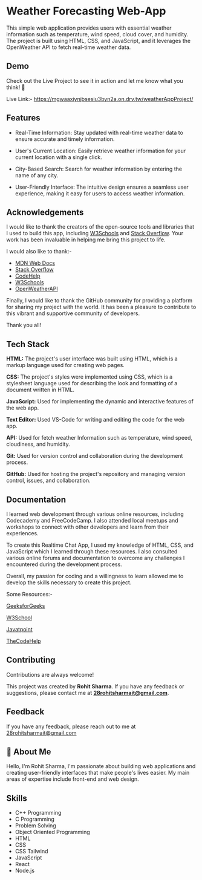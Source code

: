 # Weather Forecasting Web-App
This simple web application provides users with essential weather information such as temperature, wind speed, cloud cover, and humidity. The project is built using HTML, CSS, and JavaScript, and it leverages the OpenWeather API to fetch real-time weather data.

## Demo

Check out the Live Project to see it in action and let me know what you think! 🤔

Live Link:- https://mgwaaxiynjbsesiu3byn2a.on.drv.tw/weatherAppProject/
## Features

- Real-Time Information: Stay updated with real-time weather data to ensure accurate and timely information.

- User's Current Location: Easily retrieve weather information for your current location with a single click.

- City-Based Search: Search for weather information by entering the name of any city.

- User-Friendly Interface: The intuitive design ensures a seamless user experience, making it easy for users to access weather information.

## Acknowledgements

I would like to thank the creators of the open-source tools and libraries that I used to build this app, including [W3Schools](https://www.w3schools.com/whatis/) and [Stack Overflow](https://stackoverflow.com/documentation). Your work has been invaluable in helping me bring this project to life.

I would also like to thank:- 
 - [MDN Web Docs](https://developer.mozilla.org/en-US/)
 - [Stack Overflow](https://stackoverflow.com/documentation)
- [CodeHelp](https://www.thecodehelp.in/)
- [W3Schools](https://www.w3schools.com/whatis/)
- [OpenWeatherAPI](https://openweathermap.org/api)

Finally, I would like to thank the GitHub community for providing a platform for sharing my project with the world. It has been a pleasure to contribute to this vibrant and supportive community of developers.

Thank you all!
## Tech Stack

**HTML:** The project's user interface was built using HTML, which is a markup language used for creating web pages.

**CSS:**  The project's styles were implemented using CSS, which is a stylesheet language used for describing the look and formatting of a document written in HTML.

**JavaScript:** Used for implementing the dynamic and interactive features of the web app.

**Text Editor:** Used VS-Code for writing and editing the code for the web app.

**API:** Used for fetch weather Information such as temperature, wind speed, cloudiness, and humidity.

**Git:** Used for version control and collaboration during the development process.

**GitHub:** Used for hosting the project's repository and managing version control, issues, and collaboration.


## Documentation

I learned web development through various online resources, including Codecademy and FreeCodeCamp. I also attended local meetups and workshops to connect with other developers and learn from their experiences.

To create this Realtime Chat App, I used my knowledge of HTML, CSS, and JavaScript which I learned through these resources. I also consulted various online forums and documentation to overcome any challenges I encountered during the development process.

Overall, my passion for coding and a willingness to learn allowed me to develop the skills necessary to create this project.

Some Resources:- 

[GeeksforGeeks](https://www.geeksforgeeks.org/generating-strong-password-using-python/)

[W3School](https://www.w3schools.com/whatis/)

[Javatpoint](https://www.javatpoint.com/what-is-a-webpage)

[TheCodeHelp](https://www.thecodehelp.in/)



## Contributing

Contributions are always welcome!

This project was created by **Rohit Sharma**. If you have any feedback or suggestions, please contact me at **28rohitsharmait@gmail.com**.


## Feedback

If you have any feedback, please reach out to me at 28rohitsharmait@gmail.com


## 🚀 About Me
Hello, I'm Rohit Sharma, I'm passionate about building web applications and creating user-friendly interfaces that make people's lives easier. My main areas of expertise include front-end and web design.

## Skills
- C++ Programming
- C Programming
- Problem Solving
- Object Oriented Programming
- HTML
- CSS
- CSS Tailwind
- JavaScript
- React
- Node.js
